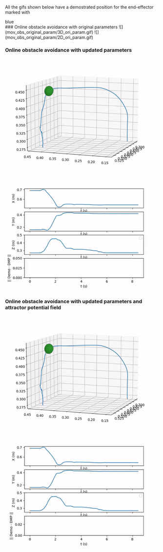All the gifs shown below have a demostrated position for the end-effector marked with 
<div class="text-blue mb-2">
  blue
</div>
### Online obstacle avoidance with original parameters
![](mov_obs_original_param/3D_ori_param.gif)
![](mov_obs_original_param/2D_ori_param.gif)

### Online obstacle avoidance with updated parameters
![](mov_obs_param_tune/3D_tuned.gif)
![](mov_obs_param_tune/2D_tuned.gif)

### Online obstacle avoidance with updated parameters and attractor potential field
![](mov_obs_tuned_with_attractor/3D_tuned_w_attractor.gif)
![](mov_obs_tuned_with_attractor/2D_tuned_w_attractor.gif)
